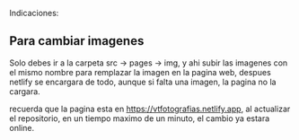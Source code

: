 Indicaciones:
## Para cambiar imagenes

Solo debes ir a la carpeta src -> pages -> img, y ahi subir las imagenes con el mismo nombre para remplazar la imagen en la pagina web, despues netlify se encargara de todo, aunque si falta una imagen, la pagina no la cargara.

recuerda que la pagina esta en https://vtfotografias.netlify.app, al actualizar el repositorio, en un tiempo maximo de un minuto, el cambio ya estara online.
